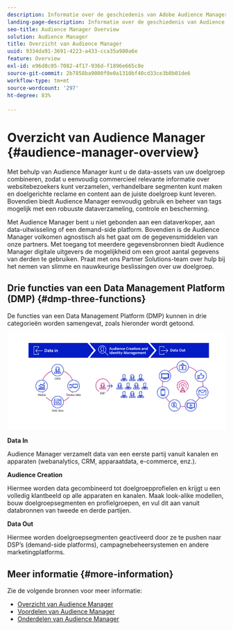 ```yaml
---
description: Informatie over de geschiedenis van Adobe Audience Manager, de soorten verzamelde data, segmentatie, rapportage en meer.
landing-page-description: Informatie over de geschiedenis van Audience Manager, soorten verzamelde gegevens, segmentatie, rapportering, en meer.
seo-title: Audience Manager Overview
solution: Audience Manager
title: Overzicht van Audience Manager
uuid: 9334da91-3691-4223-a433-cca35a980a6e
feature: Overview
exl-id: e96d8c05-7082-4f17-936d-f1896e665c8e
source-git-commit: 2b7858ba9000f0e0a1310bf40cd33ce3b0b01de6
workflow-type: tm+mt
source-wordcount: '297'
ht-degree: 83%

---
```


# Overzicht van Audience Manager {#audience-manager-overview}

Met behulp van Audience Manager kunt u de data-assets van uw doelgroep combineren, zodat u eenvoudig commercieel relevante informatie over websitebezoekers kunt verzamelen, verhandelbare segmenten kunt maken en doelgerichte reclame en content aan de juiste doelgroep kunt leveren. Bovendien biedt Audience Manager eenvoudig gebruik en beheer van tags mogelijk met een robuuste dataverzameling, controle en bescherming.

Met Audience Manager bent u niet gebonden aan een dataverkoper, aan data-uitwisseling of een demand-side platform. Bovendien is de Audience Manager volkomen agnostisch als het gaat om de gegevensmiddelen van onze partners. Met toegang tot meerdere gegevensbronnen biedt Audience Manager digitale uitgevers de mogelijkheid om een groot aantal gegevens van derden te gebruiken. Praat met ons Partner Solutions-team over hulp bij het nemen van slimme en nauwkeurige beslissingen over uw doelgroep.

## Drie functies van een Data Management Platform (DMP) {#dmp-three-functions}

De functies van een Data Management Platform (DMP) kunnen in drie categorieën worden samengevat, zoals hieronder wordt getoond.

![Afbeelding van drie DMP-functies: Data In, Audience Creation, Data Out](/help/using/overview/assets/dmp-functions.png)

**Data In**

Audience Manager verzamelt data van een eerste partij vanuit kanalen en apparaten (webanalytics, CRM, apparaatdata, e-commerce, enz.).

**Audience Creation**

Hiermee worden data gecombineerd tot doelgroepprofielen en krijgt u een volledig klantbeeld op alle apparaten en kanalen. Maak look-alike modellen, bouw doelgroepsegmenten en profielgroepen, en vul dit aan vanuit databronnen van tweede en derde partijen.

**Data Out**

Hiermee worden doelgroepsegmenten geactiveerd door ze te pushen naar DSP’s (demand-side platforms), campagnebeheersystemen en andere marketingplatforms.

## Meer informatie {#more-information}

Zie de volgende bronnen voor meer informatie:
* [Overzicht van Audience Manager](https://www.adobe.com/nl/analytics/audience-manager.html)
* [Voordelen van Audience Manager](https://www.adobe.com/nl/analytics/audience-manager/benefits.html)
* [Onderdelen van Audience Manager](https://www.adobe.com/nl/analytics/audience-manager/features.html)


<!--

## History and Background {#history-and-background}

Audience Manager started as Demdex in 2008. It was acquired by Adobe Systems in 2011 and subsequently rebranded as Audience Manager.

## History {#history}

Since 2008, Audience Manager (formerly, [!UICONTROL Demdex]) has been a pioneer in the on-line audience management market. Audience Manager services power dynamic, multi-channel online data strategies. Our platform and services are used by an array of diverse industries from automobiles (AutoTrader), to airlines (American Airlines), and financial services companies (American Express). Audience Manager uses enterprise-level technology to provide the scale, reliability, analytics, and performance to help your business succeed online. Audience Manager integrates with the Adobe Experience Cloud to help you centralize, manage, and take action on your data assets across a growing number of digitally addressable channels.

## Audience Manager and its Data Management Platform (DMP) {#aam-dmp}

Audience Manager helps you manage your data pipeline. Our service is a catalyst that transforms generic users and raw data signals into actual audience segments used for multi-channel marketing efforts. Additionally, Audience Manager provides tools for tag management and audience analytics while simultaneously meeting the privacy and data security needs of clients and consumers.

![](assets/am_overview_80.png)


-->
